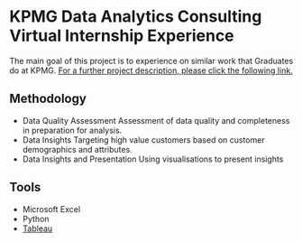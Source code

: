 # KPMG Data Analytics Consulting Virtual Internship Experience

The main goal of this project is to experience on similar work that Graduates do at KPMG. [For a further project description, please click the following link.](https://www.theforage.com/virtual-internships/theme/m7W4GMqeT3bh9Nb2c/KPMG-Data-Analytics-Virtual-Internship?ref=bCcRsWtNKwvdL95dS)

## Methodology
- Data Quality Assessment
Assessment of data quality and completeness in preparation for analysis.
- Data Insights
Targeting high value customers based on customer demographics and attributes.
- Data Insights and Presentation
Using visualisations to present insights

## Tools
- Microsoft Excel
- Python
- [Tableau](https://public.tableau.com/app/profile/chosasih)
